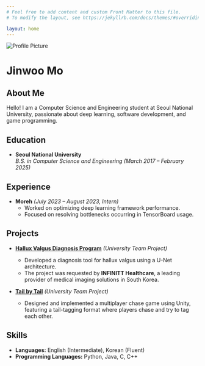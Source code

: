 ```yaml
---
# Feel free to add content and custom Front Matter to this file.
# To modify the layout, see https://jekyllrb.com/docs/themes/#overriding-theme-defaults

layout: home
---
```


<img src="{{ '/assets/profile.jpeg' | relative_url }}" class="profile-pic" alt="Profile Picture">
<link rel="stylesheet" href="{{ site.baseurl }}/assets/style.css">
<h1 class="profile-name">Jinwoo Mo</h1>

## About Me
Hello! I am a Computer Science and Engineering student at Seoul National University, passionate about deep learning, software development, and game programming.

## Education
- **Seoul National University**  
  *B.S. in Computer Science and Engineering (March 2017 – February 2025)*

## Experience
- **Moreh** *(July 2023 – August 2023, Intern)*  
  - Worked on optimizing deep learning framework performance.
  - Focused on resolving bottlenecks occurring in TensorBoard usage.

## Projects
- <a href="https://www.youtube.com/watch?v=eCZ1SdGqn-I" target="_blank">**Hallux Valgus Diagnosis Program**</a> *(University Team Project)*  
  - Developed a diagnosis tool for hallux valgus using a U-Net architecture.
  - The project was requested by **INFINITT Healthcare**, a leading provider of medical imaging solutions in South Korea.

- <a href="https://github.com/ahwlsdn123/team-project-for-2024-fall-swpp-team-19" target="_blank">**Tail by Tail**</a> *(University Team Project)*  
  - Designed and implemented a multiplayer chase game using Unity, featuring a tail-tagging format where players chase and try to tag each other.

## Skills
- **Languages:** English (Intermediate), Korean (Fluent)
- **Programming Languages:** Python, Java, C, C++
